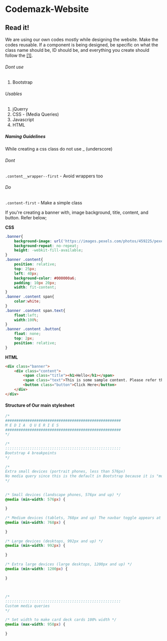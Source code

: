 # Codemazk-Website
## Read it!
We are using our own codes mostly while designing the website. Make the codes reusable. If a component is being designed, be specific on what the class name should be, ID should be, and everything you create should follow the [[1]][naming-guidelines].

###### Dont use
1. Bootstrap

###### Usables
1. jQuerry
2. CSS - (Media Queries)
3. Javascript
4. HTML

[naming-guidelines]: #naming-guidelines "naming guidlines"
##### Naming Guidelines
While creating a css class do not use _ (underscore)

###### Dont
`.content__wrapper--first`  - Avoid wrappers too
###### Do
`.content-first` - Make a simple class

If you&#39;re creating a banner with, image background, title, content, and button. Refer below;

**CSS**
```css
.banner{
	background-image: url('https://images.pexels.com/photos/459225/pexels-photo-459225.jpeg?auto=compress&cs=tinysrgb&dpr=1&w=500');
	background-repeat: no-repeat;
	height: -webkit-fill-available;
}
.banner .content{
	position: relative;
	top: 25px;
	left: 40px;
	background-color: #000000a6;
	padding: 10px 20px;
	width: fit-content;
}
.banner .content span{
	color:white;
}
.banner .content span.text{
	float:left;
	width:100%;
}
.banner .content .button{
	float: none;
	top: 2px;
	position: relative;
}
```
**HTML**
```html
<div class="banner">
	<div class="content">
		<span class="title"><h1>Hello</h1></span>
		<span class="text">This is some sample content. Please refer the code!</span>
		<button class="button">Click Here</button>
	</div>
</div>
```

#### Structure of Our main stylesheet
```css
/*
####################################################
M E D I A  Q U E R I E S
####################################################
*/
 
/*
::::::::::::::::::::::::::::::::::::::::::::::::::::
Bootstrap 4 breakpoints
*/
 
/* 
Extra small devices (portrait phones, less than 576px) 
No media query since this is the default in Bootstrap because it is "mobile first"
*/
 
 
/* Small devices (landscape phones, 576px and up) */
@media (min-width: 576px) {  
 
}
 
/* Medium devices (tablets, 768px and up) The navbar toggle appears at this breakpoint */
@media (min-width: 768px) {  
 
}
 
/* Large devices (desktops, 992px and up) */
@media (min-width: 992px) { 
 
}
 
/* Extra large devices (large desktops, 1200px and up) */
@media (min-width: 1200px) {  
    
}
 
 
 
/*
::::::::::::::::::::::::::::::::::::::::::::::::::::
Custom media queries
*/
 
/* Set width to make card deck cards 100% width */
@media (max-width: 950px) { 
 
}
 
```
